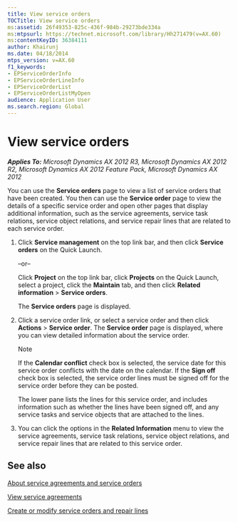 ```yaml
---
title: View service orders
TOCTitle: View service orders
ms:assetid: 26f49353-825c-436f-984b-29273bde334a
ms:mtpsurl: https://technet.microsoft.com/library/Hh271479(v=AX.60)
ms:contentKeyID: 36384111
author: Khairunj
ms.date: 04/18/2014
mtps_version: v=AX.60
f1_keywords:
- EPServiceOrderInfo
- EPServiceOrderLineInfo
- EPServiceOrderList
- EPServiceOrderListMyOpen
audience: Application User
ms.search.region: Global
---
```


# View service orders 


_**Applies To:** Microsoft Dynamics AX 2012 R3, Microsoft Dynamics AX 2012 R2, Microsoft Dynamics AX 2012 Feature Pack, Microsoft Dynamics AX 2012_

You can use the **Service orders** page to view a list of service orders that have been created. You then can use the **Service order** page to view the details of a specific service order and open other pages that display additional information, such as the service agreements, service task relations, service object relations, and service repair lines that are related to each service order.

1.  Click **Service management** on the top link bar, and then click **Service orders** on the Quick Launch.
    
    –or–
    
    Click **Project** on the top link bar, click **Projects** on the Quick Launch, select a project, click the **Maintain** tab, and then click **Related information** \> **Service orders**.
    
    The **Service orders** page is displayed.

2.  Click a service order link, or select a service order and then click **Actions** \> **Service order**. The **Service order** page is displayed, where you can view detailed information about the service order.
    

    > [!NOTE]
    > <P>If the <STRONG>Calendar conflict</STRONG> check box is selected, the service date for this service order conflicts with the date on the calendar. If the <STRONG>Sign off</STRONG> check box is selected, the service order lines must be signed off for the service order before they can be posted.</P>

    
    The lower pane lists the lines for this service order, and includes information such as whether the lines have been signed off, and any service tasks and service objects that are attached to the lines.

3.  You can click the options in the **Related Information** menu to view the service agreements, service task relations, service object relations, and service repair lines that are related to this service order.

## See also

[About service agreements and service orders](about-service-agreements-and-service-orders.md)

[View service agreements](view-service-agreements.md)

[Create or modify service orders and repair lines](create-or-modify-service-orders-and-repair-lines.md)

  


